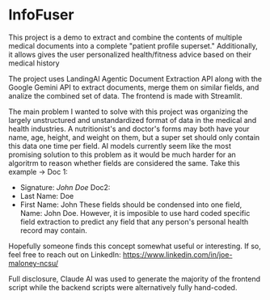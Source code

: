 # InfoFuser
This project is a demo to extract and combine the contents of multiple medical documents into a complete "patient profile superset." Additionally, it allows gives the user personalized health/fitness advice based on their medical history

The project uses LandingAI Agentic Document Extraction API along with the Google Gemini API to extract documents, merge them on similar fields, and analize the combined set of data. The frontend is made with Streamlit.

The main problem I wanted to solve with this project was organizing the largely unstructured and unstandardized format of data in the medical and health industries. A nutritionist's and doctor's forms may both have your name, age, height, and weight on them, but a super set should only contain this data one time per field. AI models currently seem like the most promising solution to this problem as it would be much harder for an algoritrm to reason whether fields are considered the same. Take this example ->
Doc 1:
- Signature: _John Doe_
Doc2:
- Last Name: Doe
- First Name: John
These fields should be condensed into one field, Name: John Doe. However, it is imposible to use hard coded specific field extraction to predict any field that any person's personal health record may contain.

Hopefully someone finds this concept somewhat useful or interesting. If so, feel free to reach out on LinkedIn: https://www.linkedin.com/in/joe-maloney-ncsu/

Full disclosure, Claude AI was used to generate the majority of the frontend script while the backend scripts were alternatively fully hand-coded.
